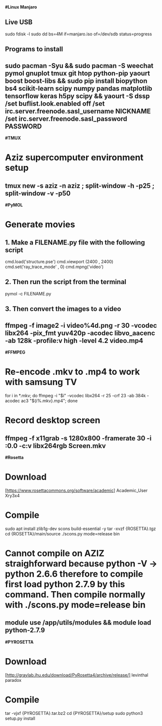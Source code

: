 **#Linux Manjaro**
## Live USB
sudo fdisk -l
sudo dd bs=4M if=manjaro.iso of=/dev/sdb status=progress
## Programs to install
sudo pacman -Syu && 
sudo pacman -S weechat pymol gnuplot tmux git htop python-pip yaourt boost boost-libs && sudo pip install biopython bs4 scikit-learn scipy numpy pandas matplotlib tensorflow keras h5py scipy && yaourt -S dssp
/set buflist.look.enabled off
/set irc.server.freenode.sasl_username NICKNAME
/set irc.server.freenode.sasl_password PASSWORD
--------------------------------------------------
**#TMUX**
# Aziz supercomputer environment setup
tmux new -s aziz -n aziz \; split-window -h -p25 \; split-window -v -p50
--------------------------------------------------
**#PyMOL**
# Generate movies
## 1. Make a FILENAME.py file with the following script
cmd.load('structure.pse')
cmd.viewport (2400 , 2400)
cmd.set('ray_trace_mode' , 0)
cmd.mpng('video')
## 2. Then run the script from the terminal
pymol -c FILENAME.py
## 3. Then convert the images to a video
ffmpeg -f image2 -i video%4d.png -r 30 -vcodec libx264 -pix_fmt yuv420p -acodec libvo_aacenc -ab 128k -profile:v high -level 4.2 video.mp4
--------------------------------------------------
**#FFMPEG**
# Re-encode .mkv to .mp4 to work with samsung TV
for i in *.mkv; do ffmpeg -i "$i" -vcodec libx264 -r 25 -crf 23 -ab 384k -acodec ac3 "${i%.mkv}.mp4"; done
# Record desktop screen
ffmpeg -f x11grab -s 1280x800 -framerate 30 -i :0.0 -c:v libx264rgb Screen.mkv
--------------------------------------------------
**#Rosetta**
# Download
[https://www.rosettacommons.org/software/academic]
Academic_User
Xry3x4
# Compile
sudo apt install zlib1g-dev scons build-essential -y
tar -xvzf {ROSETTA}.tgz
cd {ROSETTA}/main/source
./scons.py mode=release bin
# Cannot compile on AZIZ straighforward because python -V -> python 2.6.6 therefore to compile first load python 2.7.9 by this command. Then compile normally with ./scons.py mode=release bin
module use /app/utils/modules && module load python-2.7.9
--------------------------------------------------
**#PYROSETTA**
# Download
[http://graylab.jhu.edu/download/PyRosetta4/archive/release/]
levinthal
paradox
# Compile
tar -vjxf {PYROSETTA}.tar.bz2
cd {PYROSETTA}/setup
sudo python3 setup.py install
